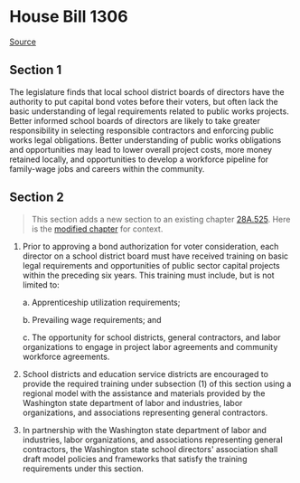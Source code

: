 # House Bill 1306

[Source](http://lawfilesext.leg.wa.gov/biennium/2021-22/Pdf/Bills/House%20Bills/1306.pdf)
## Section 1
The legislature finds that local school district boards of directors have the authority to put capital bond votes before their voters, but often lack the basic understanding of legal requirements related to public works projects. Better informed school boards of directors are likely to take greater responsibility in selecting responsible contractors and enforcing public works legal obligations. Better understanding of public works obligations and opportunities may lead to lower overall project costs, more money retained locally, and opportunities to develop a workforce pipeline for family-wage jobs and careers within the community.


## Section 2
> This section adds a new section to an existing chapter [28A.525](/rcw/28A_common_school_provisions/28A.525_bond_issues.md). Here is the [modified chapter](rcw/28A_common_school_provisions/28A.525_bond_issues.md) for context.

1. Prior to approving a bond authorization for voter consideration, each director on a school district board must have received training on basic legal requirements and opportunities of public sector capital projects within the preceding six years. This training must include, but is not limited to:

    a. Apprenticeship utilization requirements;

    b. Prevailing wage requirements; and

    c. The opportunity for school districts, general contractors, and labor organizations to engage in project labor agreements and community workforce agreements.

2. School districts and education service districts are encouraged to provide the required training under subsection (1) of this section using a regional model with the assistance and materials provided by the Washington state department of labor and industries, labor organizations, and associations representing general contractors.

3. In partnership with the Washington state department of labor and industries, labor organizations, and associations representing general contractors, the Washington state school directors' association shall draft model policies and frameworks that satisfy the training requirements under this section.

